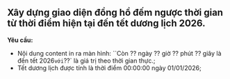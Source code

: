 ## Xây dựng giao diện đồng hồ đếm ngược thời gian từ thời điểm hiện tại đến tết dương lịch 2026.

**Yêu cầu:**

- Nội dung content in ra màn hình: ``Còn ?? ngày ?? giờ ?? phút ?? giây là đến tết 2026` với `??` là giá trị theo thời gian thực.;
- Tết dương lịch được tính là thời điểm 00:00:00 ngày 01/01/2026;
